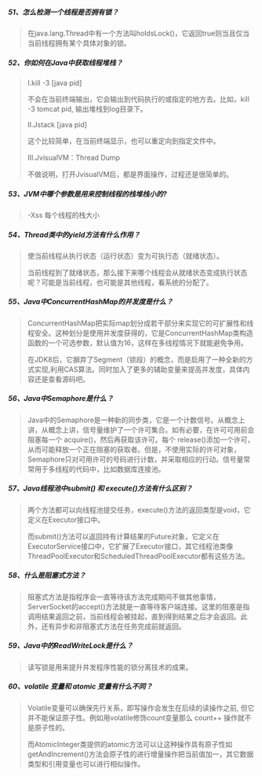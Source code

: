 ##### 51、怎么检测一个线程是否拥有锁？

>在java.lang.Thread中有一个方法叫holdsLock()，它返回true则当且仅当当前线程拥有某个具体对象的锁。

##### 52、你如何在Java中获取线程堆栈？

>I.kill -3 [java pid]
>
>不会在当前终端输出，它会输出到代码执行的或指定的地方去。比如，kill -3 tomcat pid, 输出堆栈到log目录下。
>
>II.Jstack [java pid]
>
>这个比较简单，在当前终端显示，也可以重定向到指定文件中。
>
>III.JvisualVM：Thread Dump
>
>不做说明，打开JvisualVM后，都是界面操作，过程还是很简单的。

##### 53、JVM中哪个参数是用来控制线程的栈堆栈小的?

>-Xss 每个线程的栈大小

##### 54、Thread类中的yield方法有什么作用？

>使当前线程从执行状态（运行状态）变为可执行态（就绪状态）。
>
>当前线程到了就绪状态，那么接下来哪个线程会从就绪状态变成执行状态呢？可能是当前线程，也可能是其他线程，看系统的分配了。

##### 55、Java中ConcurrentHashMap的并发度是什么？

>ConcurrentHashMap把实际map划分成若干部分来实现它的可扩展性和线程安全。这种划分是使用并发度获得的，它是ConcurrentHashMap类构造函数的一个可选参数，默认值为16，这样在多线程情况下就能避免争用。
>
>在JDK8后，它摒弃了Segment（锁段）的概念，而是启用了一种全新的方式实现,利用CAS算法。同时加入了更多的辅助变量来提高并发度，具体内容还是查看源码吧。

##### 56、Java中Semaphore是什么？

>Java中的Semaphore是一种新的同步类，它是一个计数信号。从概念上讲，从概念上讲，信号量维护了一个许可集合。如有必要，在许可可用前会阻塞每一个 acquire()，然后再获取该许可。每个 release()添加一个许可，从而可能释放一个正在阻塞的获取者。但是，不使用实际的许可对象，Semaphore只对可用许可的号码进行计数，并采取相应的行动。信号量常常用于多线程的代码中，比如数据库连接池。

##### 57、Java线程池中submit() 和 execute()方法有什么区别？

>两个方法都可以向线程池提交任务，execute()方法的返回类型是void，它定义在Executor接口中。
>
>而submit()方法可以返回持有计算结果的Future对象，它定义在ExecutorService接口中，它扩展了Executor接口，其它线程池类像ThreadPoolExecutor和ScheduledThreadPoolExecutor都有这些方法。

##### 58、什么是阻塞式方法？

>阻塞式方法是指程序会一直等待该方法完成期间不做其他事情，ServerSocket的accept()方法就是一直等待客户端连接。这里的阻塞是指调用结果返回之前，当前线程会被挂起，直到得到结果之后才会返回。此外，还有异步和非阻塞式方法在任务完成前就返回。

##### 59、Java中的ReadWriteLock是什么？

>读写锁是用来提升并发程序性能的锁分离技术的成果。

##### 60、volatile 变量和 atomic 变量有什么不同？

>Volatile变量可以确保先行关系，即写操作会发生在后续的读操作之前, 但它并不能保证原子性。例如用volatile修饰count变量那么 count++ 操作就不是原子性的。
>
>而AtomicInteger类提供的atomic方法可以让这种操作具有原子性如getAndIncrement()方法会原子性的进行增量操作把当前值加一，其它数据类型和引用变量也可以进行相似操作。
